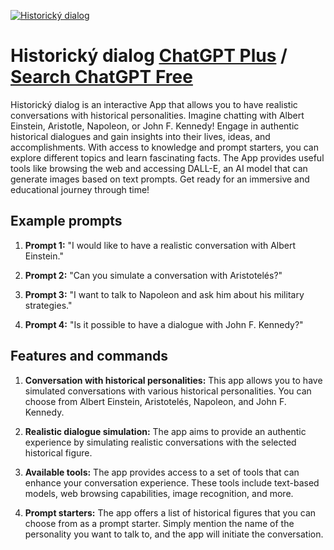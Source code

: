 
[![Historický dialog](https://files.oaiusercontent.com/file-qc4VLIXvlajN4nvL5jGJvZQF?se=2123-10-18T09%3A12%3A34Z&sp=r&sv=2021-08-06&sr=b&rscc=max-age%3D31536000%2C%20immutable&rscd=attachment%3B%20filename%3D2ea51d8e-16b3-46a6-ab43-795f2d441d68.png&sig=RFlCri/4vvwFJcLz/1LkKeUkB/mlVS7TyizDQe0qnNA%3D)](https://chat.openai.com/g/g-pkHL8pOA7-historicky-dialog)

# Historický dialog [ChatGPT Plus](https://chat.openai.com/g/g-pkHL8pOA7-historicky-dialog) / [Search ChatGPT Free](https://gptcall.net/index.html#/?search=Historick%C3%BD%20dialog)

Historický dialog is an interactive App that allows you to have realistic conversations with historical personalities. Imagine chatting with Albert Einstein, Aristotle, Napoleon, or John F. Kennedy! Engage in authentic historical dialogues and gain insights into their lives, ideas, and accomplishments. With access to knowledge and prompt starters, you can explore different topics and learn fascinating facts. The App provides useful tools like browsing the web and accessing DALL-E, an AI model that can generate images based on text prompts. Get ready for an immersive and educational journey through time!

## Example prompts

1. **Prompt 1:** "I would like to have a realistic conversation with Albert Einstein."

2. **Prompt 2:** "Can you simulate a conversation with Aristotelés?"

3. **Prompt 3:** "I want to talk to Napoleon and ask him about his military strategies."

4. **Prompt 4:** "Is it possible to have a dialogue with John F. Kennedy?"

## Features and commands

1. **Conversation with historical personalities:** This app allows you to have simulated conversations with various historical personalities. You can choose from Albert Einstein, Aristotelés, Napoleon, and John F. Kennedy.

2. **Realistic dialogue simulation:** The app aims to provide an authentic experience by simulating realistic conversations with the selected historical figure.

3. **Available tools:** The app provides access to a set of tools that can enhance your conversation experience. These tools include text-based models, web browsing capabilities, image recognition, and more.

4. **Prompt starters:** The app offers a list of historical figures that you can choose from as a prompt starter. Simply mention the name of the personality you want to talk to, and the app will initiate the conversation.


